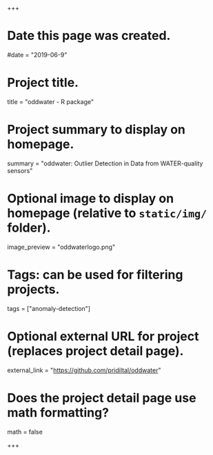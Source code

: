 +++
# Date this page was created.
#date = "2019-06-9"

# Project title.
title = "oddwater - R package"

# Project summary to display on homepage.
summary = "oddwater: Outlier Detection in Data from WATER-quality sensors"

# Optional image to display on homepage (relative to `static/img/` folder).
image_preview = "oddwaterlogo.png"

# Tags: can be used for filtering projects.
tags = ["anomaly-detection"]

# Optional external URL for project (replaces project detail page).
external_link = "https://github.com/pridiltal/oddwater"

# Does the project detail page use math formatting?
math = false

+++

